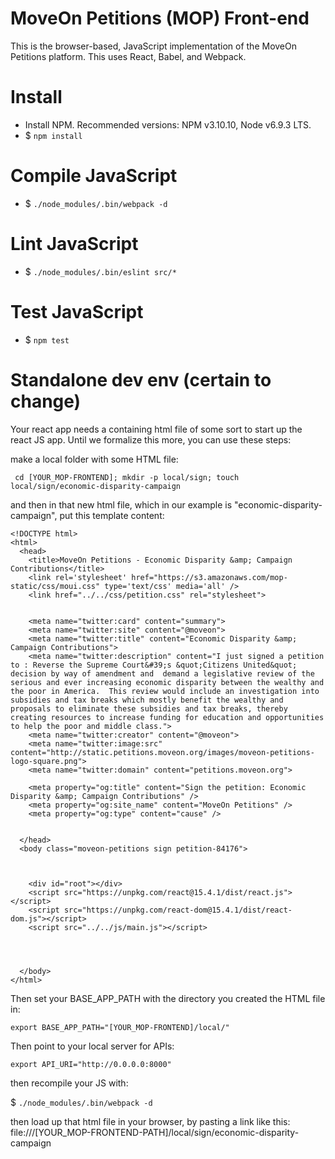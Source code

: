 # MoveOn Petitions (MOP) Front-end

This is the browser-based, JavaScript implementation of the MoveOn Petitions platform. This uses React, Babel, and Webpack.

# Install

* Install NPM. Recommended versions: NPM v3.10.10, Node v6.9.3 LTS.
* $ `npm install`

# Compile JavaScript

* $ `./node_modules/.bin/webpack -d`

# Lint JavaScript

* $ `./node_modules/.bin/eslint src/*`

# Test JavaScript

* $ `npm test`

# Standalone dev env (certain to change)

Your react app needs a containing html file of some sort to start up the react JS app. Until we formalize this more, you can use these steps:

make a local folder with some HTML file:

``` cd [YOUR_MOP-FRONTEND]; mkdir -p local/sign; touch local/sign/economic-disparity-campaign```

and then in that new html file, which in our example is "economic-disparity-campaign", put this template content:

```
<!DOCTYPE html>
<html>
  <head>
    <title>MoveOn Petitions - Economic Disparity &amp; Campaign Contributions</title>
    <link rel='stylesheet' href="https://s3.amazonaws.com/mop-static/css/moui.css" type='text/css' media='all' />
    <link href="../../css/petition.css" rel="stylesheet">


    <meta name="twitter:card" content="summary">
    <meta name="twitter:site" content="@moveon">
    <meta name="twitter:title" content="Economic Disparity &amp; Campaign Contributions">
    <meta name="twitter:description" content="I just signed a petition to : Reverse the Supreme Court&#39;s &quot;Citizens United&quot; decision by way of amendment and  demand a legislative review of the serious and ever increasing economic disparity between the wealthy and the poor in America.  This review would include an investigation into subsidies and tax breaks which mostly benefit the wealthy and proposals to eliminate these subsidies and tax breaks, thereby creating resources to increase funding for education and opportunities to help the poor and middle class.">
    <meta name="twitter:creator" content="@moveon">
    <meta name="twitter:image:src" content="http://static.petitions.moveon.org/images/moveon-petitions-logo-square.png">
    <meta name="twitter:domain" content="petitions.moveon.org">

    <meta property="og:title" content="Sign the petition: Economic Disparity &amp; Campaign Contributions" />
    <meta property="og:site_name" content="MoveOn Petitions" />
    <meta property="og:type" content="cause" />


  </head>
  <body class="moveon-petitions sign petition-84176">



    <div id="root"></div>
    <script src="https://unpkg.com/react@15.4.1/dist/react.js"></script>
    <script src="https://unpkg.com/react-dom@15.4.1/dist/react-dom.js"></script>
    <script src="../../js/main.js"></script>




  </body>
</html>

```

Then set your BASE_APP_PATH with the directory you created the HTML file in:

``` export BASE_APP_PATH="[YOUR_MOP-FRONTEND]/local/" ```

Then point to your local server for APIs:

``` export API_URI="http://0.0.0.0:8000" ```

then recompile your JS with:

$ `./node_modules/.bin/webpack -d`

then load up that html file in your browser, by pasting a link like this: file:///[YOUR_MOP-FRONTEND-PATH]/local/sign/economic-disparity-campaign
